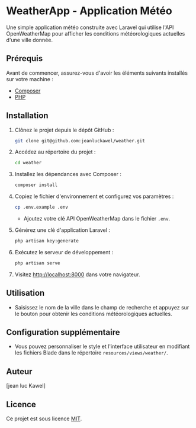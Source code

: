# WeatherApp - Application Météo  

Une simple application météo construite avec Laravel qui utilise l'API OpenWeatherMap pour afficher les conditions météorologiques actuelles d'une ville donnée.

## Prérequis

Avant de commencer, assurez-vous d'avoir les éléments suivants installés sur votre machine :

- [Composer](https://getcomposer.org/)
- [PHP](https://www.php.net/)

## Installation

1. Clônez le projet depuis le dépôt GitHub :

    ```bash
    git clone git@github.com:jeanluckawel/weather.git
    ```

2. Accédez au répertoire du projet :

    ```bash
    cd weather
    ```

3. Installez les dépendances avec Composer :

    ```bash
    composer install
    ```

4. Copiez le fichier d'environnement et configurez vos paramètres :

    ```bash
    cp .env.example .env
    ```

    - Ajoutez votre clé API OpenWeatherMap dans le fichier `.env`.

5. Générez une clé d'application Laravel :

    ```bash
    php artisan key:generate
    ```

6. Exécutez le serveur de développement :

    ```bash
    php artisan serve
    ```

7. Visitez [http://localhost:8000](http://localhost:8000) dans votre navigateur.

## Utilisation

- Saisissez le nom de la ville dans le champ de recherche et appuyez sur le bouton pour obtenir les conditions météorologiques actuelles.

## Configuration supplémentaire

- Vous pouvez personnaliser le style et l'interface utilisateur en modifiant les fichiers Blade dans le répertoire `resources/views/weather/`.

## Auteur

[jean luc Kawel]

## Licence

Ce projet est sous licence [MIT](LICENSE).
